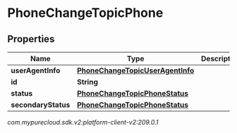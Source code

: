 # PhoneChangeTopicPhone


## Properties

| Name | Type | Description | Notes |
| ------------ | ------------- | ------------- | ------------- |
| **userAgentInfo** | [**PhoneChangeTopicUserAgentInfo**](PhoneChangeTopicUserAgentInfo) |  |  [optional] |
| **id** | **String** |  |  [optional] |
| **status** | [**PhoneChangeTopicPhoneStatus**](PhoneChangeTopicPhoneStatus) |  |  [optional] |
| **secondaryStatus** | [**PhoneChangeTopicPhoneStatus**](PhoneChangeTopicPhoneStatus) |  |  [optional] |




_com.mypurecloud.sdk.v2:platform-client-v2:209.0.1_
